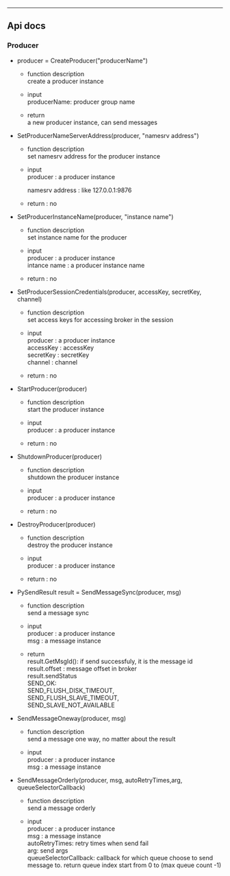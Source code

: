 ----------
## Api docs

### Producer
* producer = CreateProducer("producerName") <br />
  - function description<br />
    create a producer instance<br />

  - input <br />
    producerName: producer group name<br />

  - return<br />
    a new producer instance, can send messages<br />

* SetProducerNameServerAddress(producer, "namesrv address")
  - function description<br />
    set namesrv address for the producer instance<br />

  - input<br />
    producer : a producer instance <br />

    namesrv address : like 127.0.0.1:9876<br />
  - return : no <br />
* SetProducerInstanceName(producer, "instance name")
  - function description<br />
    set instance name for the producer

  - input<br />
    producer : a producer instance <br />
    intance name : a producer instance name<br />
  - return : no <br />
    
* SetProducerSessionCredentials(producer, accessKey, secretKey, channel)
  - function description<br />
    set access keys for accessing broker in the session

  - input<br />
    producer : a producer instance <br />
    accessKey : accessKey<br />
    secretKey : secretKey<br />
    channel : channel<br />
  - return : no <br />

* StartProducer(producer)
  - function description<br />
    start the producer instance

  - input<br />
    producer : a producer instance <br />
   
  - return : no <br />

* ShutdownProducer(producer)
  - function description<br />
    shutdown the producer instance

  - input<br />
    producer : a producer instance <br />
   
  - return : no <br />

* DestroyProducer(producer)
  - function description<br />
    destroy the producer instance

  - input<br />
    producer : a producer instance <br />
   
  - return : no <br />

* PySendResult result = SendMessageSync(producer, msg)
  - function description<br />
    send a message sync

  - input<br />
    producer : a producer instance <br />
    msg : a message instance <br />
    
  - return<br />
    result.GetMsgId(): if send successfuly, it is the message id<br />
    result.offset : message offset in broker<br />
    result.sendStatus<br />
      SEND_OK: <br />
      SEND_FLUSH_DISK_TIMEOUT,<br />
      SEND_FLUSH_SLAVE_TIMEOUT,<br />
      SEND_SLAVE_NOT_AVAILABLE<br />

* SendMessageOneway(producer, msg)
  - function description<br />
    send a message one way, no matter about the result

  - input<br />
    producer : a producer instance <br />
    msg : a message instance <br />

* SendMessageOrderly(producer, msg, autoRetryTimes,arg, queueSelectorCallback)
  - function description<br />
    send a message orderly

  - input<br />
    producer : a producer instance <br />
    msg : a message instance <br />
    autoRetryTimes: retry times when send fail<br />
    arg: send args<br />
    queueSelectorCallback: callback for which queue choose to send message to. return queue index start from 0 to (max queue count -1)

